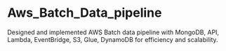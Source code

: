 # Aws_Batch_Data_pipeline
Designed and implemented AWS Batch data pipeline with MongoDB, API, Lambda, EventBridge, S3, Glue, DynamoDB for efficiency and scalability.
